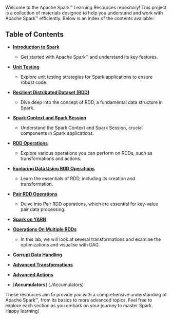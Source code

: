 Welcome to the Apache Spark™ Learning Resources repository! This project is a collection of materials designed to help you understand and work with Apache Spark™ efficiently. Below is an index of the contents available:

## Table of Contents

-  [**Introduction to Spark**](./Introduction-to-Apache-Spark)
    
    -   Get started with Apache Spark™ and understand its key features.
-  [**Unit Testing**](./Working-with-JUnit-in-IntelliJ-IDEA)
    
    -   Explore unit testing strategies for Spark applications to ensure robust code.
-  [**Resilient Distributed Dataset (RDD)**](./Resilient-Distributed-Datasets-(RDD)-%E2%80%90-Introduction)
    
    -   Dive deep into the concept of RDD, a fundamental data structure in Spark.
-  [**Spark Context and Spark Session**](./Spark-Context-and-Spark-Session)
    
    -   Understand the Spark Context and Spark Session, crucial components in Spark applications.
-  [**RDD Operations**](./RDD-Operations)
    
    -   Explore various operations you can perform on RDDs, such as transformations and actions.

-  [**Exploring Data Using RDD Operations**](./Exploring-Data-Using-RDD-Operations)
    
    -   Learn the essentials of RDD, including its creation and transformation.

-  [**Pair RDD Operations**](./PairRDD-Creation-and-Manipulation)
    
    -   Delve into Pair RDD operations, which are essential for key-value pair data processing.

- [**Spark on YARN**](./Spark-on-YARN)
- [**Operations On Multiple RDDs**](./Operations-On-Multiple-RDDs)
    -   In this lab, we will look at several transformations and examine the optimizations
and visualise with DAG.

- [**Corrupt Data Handling**](./Corrupt-Data-Handling)

- [**Advanced Transformations**](./Advanced-Transformations)

- [**Advanced Actions**](./Advanced-Actions)

- [**Accumulators**] (./Accumulators)

These resources aim to provide you with a comprehensive understanding of Apache Spark™, from its basics to more advanced topics. Feel free to explore each section as you embark on your journey to master Spark. Happy learning!